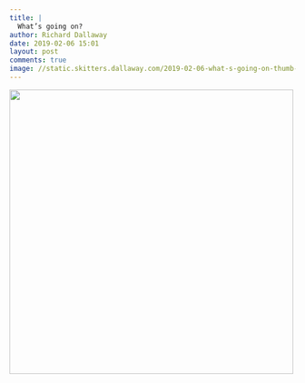 ```yaml
---
title: |
  What’s going on?
author: Richard Dallaway
date: 2019-02-06 15:01
layout: post
comments: true
image: //static.skitters.dallaway.com/2019-02-06-what-s-going-on-thumb-1-IMG_7608.jpg
---
```


<div>
        <a href="//static.skitters.dallaway.com/2019-02-06-what-s-going-on-fullsize-1-IMG_7608.jpg">
          <img src="//static.skitters.dallaway.com/2019-02-06-what-s-going-on-thumb-1-IMG_7608.jpg" width="500" height="500"/>
        </a>
      </div>



  

      
